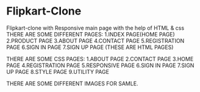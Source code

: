 # Flipkart-Clone
Flipkart-clone with Responsive main page with the help of HTML & css
THERE ARE SOME DIFFERENT PAGES:
  1.INDEX PAGE(HOME PAGE)
  2.PRODUCT PAGE
  3.ABOUT PAGE
  4.CONTACT PAGE
  5.REGISTRATION PAGE
  6.SIGN IN PAGE
  7.SIGN UP PAGE
  (THESE ARE HTML PAGES)
 
 THERE ARE SOME CSS PAGES:
  1.ABOUT PAGE
  2.CONTACT PAGE
  3.HOME PAGE
  4.REGISTRATION PAGE
  5.RESPONSIVE PAGE
  6.SIGN IN PAGE
  7.SIGN UP PAGE
  8.STYLE PAGE
  9.UTILITY PAGE
  
THERE ARE SOME DIFFERENT IMAGES FOR SAMLE.
  

